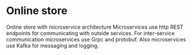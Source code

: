 # Online store
Online store with microservice architecture
Microservices use http REST endpoints for communicating with outside services.
For inter-service communication microservices use Grpc and protobuf.
Also microservices use Kafka for messaging and logging.
